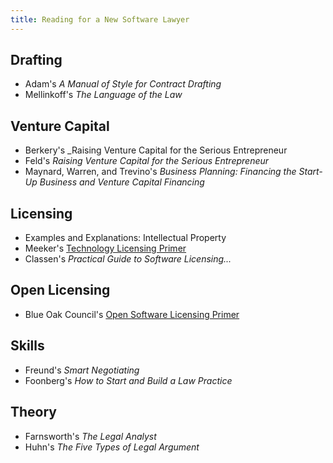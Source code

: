 ```yaml
---
title: Reading for a New Software Lawyer
---
```


## Drafting
- Adam's _A Manual of Style for Contract Drafting_
- Mellinkoff's _The Language of the Law_

## Venture Capital
- Berkery's _Raising Venture Capital for the Serious Entrepreneur
- Feld's _Raising Venture Capital for the Serious Entrepreneur_
- Maynard, Warren, and Trevino's _Business Planning: Financing the Start-Up Business and Venture Capital Financing_

## Licensing
- Examples and Explanations: Intellectual Property
- Meeker's [Technology Licensing Primer](https://www.amazon.com/dp/1791355110/)
- Classen's _Practical Guide to Software Licensing..._

## Open Licensing
- Blue Oak Council's [Open Software Licensing Primer](https://blueoakcouncil.org/primer)

## Skills
- Freund's _Smart Negotiating_
- Foonberg's _How to Start and Build a Law Practice_

## Theory
- Farnsworth's _The Legal Analyst_
- Huhn's _The Five Types of Legal Argument_
